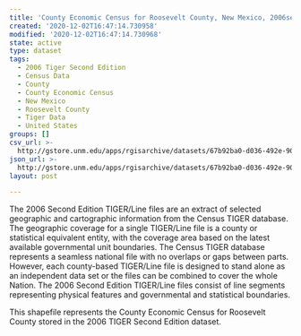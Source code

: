 ```yaml
---
title: 'County Economic Census for Roosevelt County, New Mexico, 2006se TIGER'
created: '2020-12-02T16:47:14.730958'
modified: '2020-12-02T16:47:14.730968'
state: active
type: dataset
tags:
  - 2006 Tiger Second Edition
  - Census Data
  - County
  - County Economic Census
  - New Mexico
  - Roosevelt County
  - Tiger Data
  - United States
groups: []
csv_url: >-
  http://gstore.unm.edu/apps/rgisarchive/datasets/67b92ba0-d036-492e-90f2-960dcdc822b5/tgr2006se_roos_ctyec.derived.csv
json_url: >-
  http://gstore.unm.edu/apps/rgisarchive/datasets/67b92ba0-d036-492e-90f2-960dcdc822b5/tgr2006se_roos_ctyec.derived.json
layout: post

---
```

The 2006 Second Edition TIGER/Line files are an extract of selected geographic and cartographic information from the Census TIGER database.  The geographic coverage for a single TIGER/Line file is a county or statistical equivalent entity, with the coverage area based on the latest available governmental unit boundaries. The Census TIGER database represents a seamless national file with no overlaps or gaps between parts.  However, each county-based TIGER/Line file is designed to stand alone as an independent data set or the files can be combined to cover the whole Nation.  The 2006 Second Edition  TIGER/Line files consist of line segments representing physical features and governmental and statistical boundaries.  

This shapefile represents the County Economic Census for Roosevelt County stored in the 2006 TIGER Second Edition dataset.
